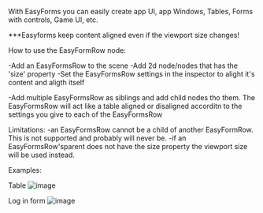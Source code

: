 With EasyForms you can easily create app UI, app Windows, Tables, Forms with controls, Game UI, etc.

***Easyforms keep content aligned even if the viewport size changes!

How to use the EasyFormRow node:

-Add an EasyFormsRow to the scene
-Add 2d node/nodes that has the 'size' property
-Set the EasyFormsRow settings in the inspector to alight it's content and aligth itself

-Add multiple EasyFormsRow as siblings and add child nodes tho them.
	The EasyFormsRow will act like a table aligned or disaligned accorditn to the settings you give to each of the EasyFormsRow



Limitations:
	-an EasyFormsRow cannot be a child of another EasyFormRow. This is not supported and probably will never be.
	-if an EasyFormsRow'sparent does not have the size property the viewport size will be used instead.

 Examples:

Table
 ![image](https://github.com/user-attachments/assets/dc41e924-6e4a-4822-8414-e4afd90e6902)

 Log in form
 ![image](https://github.com/user-attachments/assets/215145c1-0084-4167-b3bc-1b9e6c672224)


